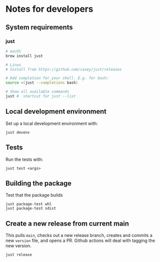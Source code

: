 # Notes for developers

## System requirements

### just

```sh
# macOS
brew install just

# Linux
# Install from https://github.com/casey/just/releases

# Add completion for your shell. E.g. for bash:
source <(just --completions bash)

# Show all available commands
just #  shortcut for just --list
```


## Local development environment

Set up a local development environment with:
```
just devenv
```

## Tests
Run the tests with:
```
just test <args>
```

## Building the package

Test that the package builds

```
just package-test whl
just package-test sdist
```

## Create a new release from current main

This pulls `main`, checks out a new release branch, creates and commits a new
`version` file, and opens a PR. Github actions will deal with tagging the new version.

```
just release
```
